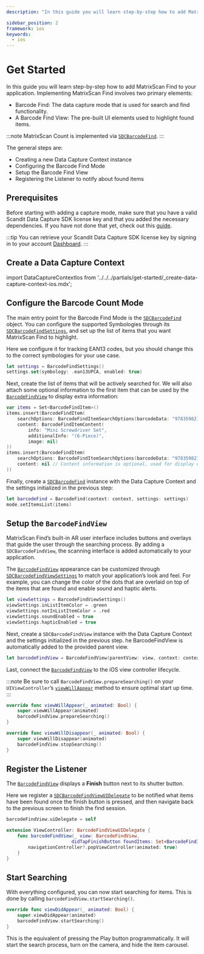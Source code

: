 ```yaml
---
description: "In this guide you will learn step-by-step how to add MatrixScan Find to your application. Implementing MatrixScan Find involves two primary elements:                                                                              "

sidebar_position: 2
framework: ios
keywords:
  - ios
---
```


# Get Started

In this guide you will learn step-by-step how to add MatrixScan Find to your application. Implementing MatrixScan Find involves two primary elements:

- Barcode Find: The data capture mode that is used for search and find functionality.
- A Barcode Find View: The pre-built UI elements used to highlight found items.

:::note
MatrixScan Count is implemented via [`SDCBarcodeFind`](https://docs.scandit.com/data-capture-sdk/ios/barcode-capture/api/barcode-find.html#class-scandit.datacapture.barcode.find.BarcodeFind).
:::

The general steps are:

- Creating a new Data Capture Context instance
- Configuring the Barcode Find Mode
- Setup the Barcode Find View
- Registering the Listener to notify about found items

## Prerequisites

Before starting with adding a capture mode, make sure that you have a valid Scandit Data Capture SDK license key and that you added the necessary dependencies. If you have not done that yet, check out this [guide](/sdks/ios/add-sdk.md).

:::tip
You can retrieve your Scandit Data Capture SDK license key by signing in to your account [Dashboard](https://ssl.scandit.com/dashboard/sign-in).
:::

## Create a Data Capture Context

import DataCaptureContextIos from '../../../partials/get-started/_create-data-capture-context-ios.mdx';

<DataCaptureContextIos/>

## Configure the Barcode Count Mode

The main entry point for the Barcode Find Mode is the [`SDCBarcodeFind`](https://docs.scandit.com/data-capture-sdk/ios/barcode-capture/api/barcode-find.html#class-scandit.datacapture.barcode.find.BarcodeFind) object. You can configure the supported Symbologies through its [`SDCBarcodeFindSettings`](https://docs.scandit.com/data-capture-sdk/ios/barcode-capture/api/barcode-find-settings.html#class-scandit.datacapture.barcode.find.BarcodeFindSettings), and set up the list of items that you want MatrixScan Find to highlight.

Here we configure it for tracking EAN13 codes, but you should change this to the correct symbologies for your use case.

```swift
let settings = BarcodeFindSettings()
settings.set(symbology: .ean13UPCA, enabled: true)
```

Next, create the list of items that will be actively searched for. We will also attach some optional information to the first item that can be used by the [`BarcodeFindView`](https://docs.scandit.com/data-capture-sdk/ios/barcode-capture/api/ui/barcode-find-view.html#class-scandit.datacapture.barcode.find.ui.BarcodeFindView) to display extra information:

```swift
var items = Set<BarcodeFindItem>()
items.insert(BarcodeFindItem(
    searchOptions: BarcodeFindItemSearchOptions(barcodeData: "9783598215438"),
    content: BarcodeFindItemContent(
        info: "Mini Screwdriver Set",
        additionalInfo: "(6-Piece)",
        image: nil)
))
items.insert(BarcodeFindItem(
    searchOptions: BarcodeFindItemSearchOptions(barcodeData: "9783598215414"),
    content: nil // Content information is optional, used for display only
))
```

Finally, create a [`SDCBarcodeFind`](https://docs.scandit.com/data-capture-sdk/ios/barcode-capture/api/barcode-find.html#class-scandit.datacapture.barcode.find.BarcodeFind) instance with the Data Capture Context and the settings initialized in the previous step:

```swift
let barcodeFind = BarcodeFind(context: context, settings: settings)
mode.setItemsList(items)
```

## Setup the `BarcodeFindView`

MatrixScan Find’s built-in AR user interface includes buttons and overlays that guide the user through the searching process. By adding a `SDCBarcodeFindView`, the scanning interface is added automatically to your application.

The [`BarcodeFindView`](https://docs.scandit.com/data-capture-sdk/ios/barcode-capture/api/ui/barcode-find-view.html#class-scandit.datacapture.barcode.find.ui.BarcodeFindView) appearance can be customized through [`SDCBarcodeFindViewSettings`](https://docs.scandit.com/data-capture-sdk/ios/barcode-capture/api/ui/barcode-find-view-settings.html#class-scandit.datacapture.barcode.find.ui.BarcodeFindViewSettings) to match your application’s look and feel. For example, you can change the color of the dots that are overlaid on top of the items that are found and enable sound and haptic alerts.

```swift
let viewSettings = BarcodeFindViewSettings()
viewSettings.inListItemColor = .green
viewSettings.notInListItemColor = .red
viewSettings.soundEnabled = true
viewSettings.hapticEnabled = true
```

Next, create a `SDCBarcodeFindView` instance with the Data Capture Context and the settings initialized in the previous step. he BarcodeFindView is automatically added to the provided parent view.

```swift
let barcodeFindView = BarcodeFindView(parentView: view, context: context, barcodeFind: mode, settings: viewSettings)
```

Last, connect the [`BarcodeFindView`](https://docs.scandit.com/data-capture-sdk/ios/barcode-capture/api/ui/barcode-find-view.html#class-scandit.datacapture.barcode.find.ui.BarcodeFindView) to the iOS view controller lifecycle. 

:::note
Be sure to call `BarcodeFindView.prepareSearching()` on your `UIViewController`’s [`viewWillAppear`](https://developer.apple.com/documentation/uikit/uiviewcontroller/1621510-viewwillappear) method to ensure optimal start up time.
:::

```swift
override func viewWillAppear(_ animated: Bool) {
    super.viewWillAppear(animated)
    barcodeFindView.prepareSearching()
}

override func viewWillDisappear(_ animated: Bool) {
    super.viewWillDisappear(animated)
    barcodeFindView.stopSearching()
}
```

## Register the Listener

The [`BarcodeFindView`](https://docs.scandit.com/data-capture-sdk/ios/barcode-capture/api/ui/barcode-find-view.html#class-scandit.datacapture.barcode.find.ui.BarcodeFindView) displays a **Finish** button next to its shutter button. 

Here we register a [`SDCBarcodeFindViewUIDelegate`](https://docs.scandit.com/data-capture-sdk/ios/barcode-capture/api/ui/barcode-find-view.html#interface-scandit.datacapture.barcode.find.ui.IBarcodeFindViewUiListener) to be notified what items have been found once the finish button is pressed, and then navigate back to the previous screen to finish the find session.

```swift
barcodeFindView.uiDelegate = self

extension ViewController: BarcodeFindViewUIDelegate {
    func barcodeFindView(_ view: BarcodeFindView,
                        didTapFinishButton foundItems: Set<BarcodeFindItem>) {
        navigationController?.popViewController(animated: true)
    }
}
```

## Start Searching

With everything configured, you can now start searching for items. This is done by calling `barcodeFindView.startSearching()`.

```swift
override func viewDidAppear(_ animated: Bool) {
    super.viewDidAppear(animated)
    barcodeFindView.startSearching()
}
```

This is the equivalent of pressing the Play button programmatically. It will start the search process, turn on the camera, and hide the item carousel.
